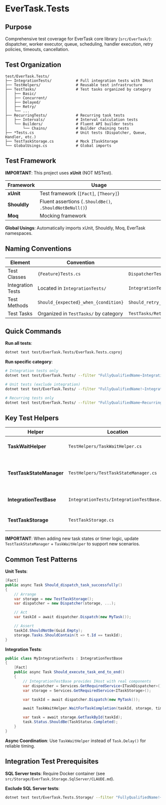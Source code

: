 # EverTask.Tests

## Purpose

Comprehensive test coverage for EverTask core library (`src/EverTask/`): dispatcher, worker executor, queue, scheduling, handler execution, retry policies, timeouts, cancellation.

## Test Organization

```
test/EverTask.Tests/
├── IntegrationTests/           # Full integration tests with IHost
├── TestHelpers/                # Reusable test infrastructure
├── TestTasks/                  # Test tasks organized by category
│   ├── Basic/
│   ├── Concurrent/
│   ├── Delayed/
│   ├── Retry/
│   └── ...
├── RecurringTests/             # Recurring task tests
│   ├── Intervals/              # Interval calculation tests
│   └── Builders/               # Fluent API builder tests
│       └── Chains/             # Builder chaining tests
├── *Tests.cs                   # Unit tests (Dispatcher, Queue, Handler, etc.)
├── TestTaskStorage.cs          # Mock ITaskStorage
└── GlobalUsings.cs             # Global imports
```

## Test Framework

**IMPORTANT**: This project uses **xUnit** (NOT MSTest).

| Framework | Usage |
|-----------|-------|
| **xUnit** | Test framework (`[Fact]`, `[Theory]`) |
| **Shouldly** | Fluent assertions (`.ShouldBe()`, `.ShouldNotBeNull()`) |
| **Moq** | Mocking framework |

**Global Usings**: Automatically imports xUnit, Shouldly, Moq, EverTask namespaces.

## Naming Conventions

| Element | Convention | Example |
|---------|------------|---------|
| Test Classes | `{Feature}Tests.cs` | `DispatcherTests.cs` |
| Integration Tests | Located in `IntegrationTests/` | `IntegrationTests/RetryIntegrationTests.cs` |
| Test Methods | `Should_{expected}_when_{condition}` | `Should_retry_three_times_when_handler_fails` |
| Test Tasks | Organized in `TestTasks/` by category | `TestTasks/Retry/FailingTask.cs` |

## Quick Commands

**Run all tests**:
```bash
dotnet test test/EverTask.Tests/EverTask.Tests.csproj
```

**Run specific category**:
```bash
# Integration tests only
dotnet test test/EverTask.Tests/ --filter "FullyQualifiedName~IntegrationTests"

# Unit tests (exclude integration)
dotnet test test/EverTask.Tests/ --filter "FullyQualifiedName!~IntegrationTests"

# Recurring tests only
dotnet test test/EverTask.Tests/ --filter "FullyQualifiedName~RecurringTests"
```

## Key Test Helpers

| Helper | Location | Purpose | Usage |
|--------|----------|---------|-------|
| **TaskWaitHelper** | `TestHelpers/TaskWaitHelper.cs` | Intelligent polling for task state | `await TaskWaitHelper.WaitForTaskCompletion(taskId, storage, timeout)` |
| **TestTaskStateManager** | `TestHelpers/TestTaskStateManager.cs` | State coordination across handler executions | `TestTaskStateManager.WaitForState(taskId, expectedState)` |
| **IntegrationTestBase** | `IntegrationTests/IntegrationTestBase.cs` | Base class with IHost setup | Inherit for full integration tests |
| **TestTaskStorage** | `TestTaskStorage.cs` | Mock ITaskStorage for unit tests | Use for dispatcher/queue unit tests |

**IMPORTANT**: When adding new task states or timer logic, update `TestTaskStateManager` + `TaskWaitHelper` to support new scenarios.

## Common Test Patterns

**Unit Tests**:
```csharp
[Fact]
public async Task Should_dispatch_task_successfully()
{
    // Arrange
    var storage = new TestTaskStorage();
    var dispatcher = new Dispatcher(storage, ...);

    // Act
    var taskId = await dispatcher.Dispatch(new MyTask());

    // Assert
    taskId.ShouldNotBe(Guid.Empty);
    storage.Tasks.ShouldContain(t => t.Id == taskId);
}
```

**Integration Tests**:
```csharp
public class MyIntegrationTests : IntegrationTestBase
{
    [Fact]
    public async Task Should_execute_task_end_to_end()
    {
        // IntegrationTestBase provides IHost with real components
        var dispatcher = Services.GetRequiredService<ITaskDispatcher>();
        var storage = Services.GetRequiredService<ITaskStorage>();

        var taskId = await dispatcher.Dispatch(new MyTask());

        await TaskWaitHelper.WaitForTaskCompletion(taskId, storage, timeout: TimeSpan.FromSeconds(5));

        var task = await storage.GetTaskById(taskId);
        task.Status.ShouldBe(TaskStatus.Completed);
    }
}
```

**Async Coordination**: Use `TaskWaitHelper` instead of `Task.Delay()` for reliable timing.

## Integration Test Prerequisites

**SQL Server tests**: Require Docker container (see `src/Storage/EverTask.Storage.SqlServer/CLAUDE.md`).

**Exclude SQL Server tests**:
```bash
dotnet test test/EverTask.Tests.Storage/ --filter "FullyQualifiedName!~SqlServerEfCoreTaskStorageTests"
```
